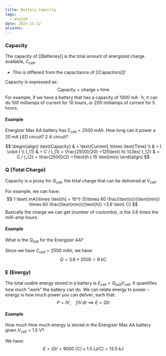 ```yaml
---
title: Battery Capacity
tags:
  - mte220
date: 2023-11-12
aliases:
---
```

### Capacity
The capacity of [[Batteries]] is the total amount of energized charge available, $C_{\text{cell}}$.
- This is different from the capacitance of [[Capacitors]]!

Capacity is expressed as:
$$
\text{Capacity} = \text{charge} \times \text{time}
$$
For example, if we have a battery that has a capacity of 1000 $\text{mA} \cdot \text{h}$, it can do $100$ milliamps of current for 10 hours, or 200 milliamps of current for 5 hours.

#### Example
Energizer Max AA battery has $C_{\text{cell}} = 2500 \text{ mAh}$. How long can it power a 20 mA LED circuit? 2 A circuit?

$$
\begin{align}
\text{Capacity}  & = \text{Current} \times \text{Time} \\
	 & = I \cdot t \\
t_{1}  &  = C / I_{1} = \frac{2500}{20}  =125\text{ h} \\[3ex] 
t_{2}  &  = C / I_{2} = \frac{2500}{2}  =1\text{h } 15 \text{min}
\end{align}
$$
### Q (Total Charge)
Capacity is a proxy for $Q_{\text{cell}}$, the total charge that can be delivered at $V_{\text{cell}}$.

For example, we can have:
$$
1 \text{ mA}\times \text{h} = 10^{-3}\times 60 \frac{\text{s}}{\text{min}} \times 60 \frac{\text{min}}{\text{h}} =3.6 \text{ C}
$$
Basically the charge we can get (number of coulombs), is the 3.6 times the milli-amp hours.

#### Example
What is the $Q_{\text{cell}}$ for the Energizer AA?

Since we have $C_{\text{cell}} = 2500 \text{ mAh}$, we have:
$$
Q = 3.6 \times 2500 = 9\text{ kC}
$$

### E (Energy)
The total usable energy stored in a battery is $E_{\text{cell}}=Q_{\text{cell}}V_{\text{cell}}$. It quantifies how much "work" the battery can do. We can relate energy to power – energy is how much power you can deliver, such that:
$$
P = IV, \quad \int IV \, dt \implies E = QV 
$$
#### Example
How much How much energy is stored in the Energizer Max AA battery given $V_{cell} = 1.5\text{ V}$?

We have:
$$
E = QV = 9000\text{ [C]}\times 1.5 \text{ }[\text{J} / \text{C}] = 13.5 \text{ kJ}
$$
